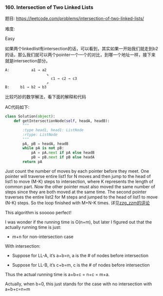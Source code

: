 ### 160. Intersection of Two Linked Lists

题目:
<https://leetcode.com/problems/intersection-of-two-linked-lists/>


难度:

Easy


如果两个linkedlist有intersection的话，可以看到，其实如果一开始我们就走到b2的话，那么我们就可以两个pointer一个一个的对比，到哪一个地址一样，接下来就是intersection部分。



```
A:          a1 → a2
                   ↘
                     c1 → c2 → c3
                   ↗            
B:     b1 → b2 → b3
```
比较巧妙的数学解法，看下面的解释和代码



AC代码如下:

```python
class Solution(object):
    def getIntersectionNode(self, headA, headB):
        """
        :type head1, head1: ListNode
        :rtype: ListNode
        """
        pA, pB = headA, headB
        while pA is not pB:
            pA = pA.next if pA else headB
            pB = pB.next if pB else headA
        return pA
```
Just count the number of moves by each pointer before they meet. One pointer will traverse entire list1 for N moves and then jump to the head of list1 to move (M-K) steps to intersection, where K represents the length of common part. Now the other pointer must also moved the same number of steps since they are both moved at the same time. The second pointer traverses the entire list2 for M steps and jumped to the head of list1 to move (N-K) steps. So the loop finished with M+N-K times.
详见[zzg_zzm的评论](https://leetcode.com/problems/intersection-of-two-linked-lists/discuss/49799)

This algorithm is sooooo perfect!

I was wonder if the running time is O(n+m), but later I figured out that the actually running time is just:

- m+n for non-intersection case

With intersection:

- Suppose for LL-A, it’s a+b=n, a is the # of nodes before intersection

- Suppose for LL-B, it’s c+b=m, c is the # of nodes before intersection

Thus the actual running time is a+b+c = n+c = m+a.

Actually, when b=0, this just stands for the case with no intersection with a+b+c=n+m
